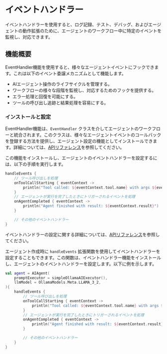 # イベントハンドラー

イベントハンドラーを使用すると、ログ記録、テスト、デバッグ、およびエージェントの動作拡張のために、エージェントのワークフロー中に特定のイベントを監視し、対応できます。

## 機能概要

EventHandler機能を使用すると、様々なエージェントイベントにフックできます。これは以下のイベント委譲メカニズムとして機能します。

- AIエージェント操作のライフサイクルを管理する。
- ワークフローの様々な段階を監視し、対応するためのフックを提供する。
- エラー処理と回復を可能にする。
- ツールの呼び出し追跡と結果処理を容易にする。

<!--## Key components

The EventHandler entity consists of five main handler types:

- Initialization handler that executes at the initialization of an agent run
- Result handler that processes successful results from agent operations
- Error handler that handles exceptions and errors that occur during execution
- Tool call listener that notifies when a tool is about to be invoked
- Tool result listener that processes the results after a tool has been called-->

### インストールと設定

EventHandler機能は、`EventHandler` クラスを介してエージェントのワークフローと統合されます。このクラスは、様々なエージェントイベントのコールバックを登録する方法を提供し、エージェント設定の機能としてインストールできます。詳細については、[APIリファレンス](https://api.koog.ai/agents/agents-features/agents-features-event-handler/ai.koog.agents.features.eventHandler.feature/-event-handler/index.html)を参照してください。

この機能をインストールし、エージェントのイベントハンドラーを設定するには、以下の手順を実行します。

<!--- INCLUDE
import ai.koog.agents.core.agent.AIAgent
import ai.koog.agents.features.eventHandler.feature.handleEvents
import ai.koog.prompt.executor.llms.all.simpleOllamaAIExecutor
import ai.koog.prompt.llm.OllamaModels

val agent = AIAgent(
    promptExecutor = simpleOllamaAIExecutor(),
    llmModel = OllamaModels.Meta.LLAMA_3_2,
) {
-->
<!--- SUFFIX 
} 
-->

```kotlin
handleEvents {
    // ツール呼び出しを処理
    onToolCallStarting { eventContext ->
        println("Tool called: ${eventContext.tool.name} with args ${eventContext.toolArgs}")
    }
    // エージェントが実行を完了したときにトリガーされるイベントを処理
    onAgentCompleted { eventContext ->
        println("Agent finished with result: ${eventContext.result}")
    }

    // その他のイベントハンドラー
}
```
<!--- KNIT example-event-handlers-01.kt -->

イベントハンドラーの設定に関する詳細については、[APIリファレンス](https://api.koog.ai/agents/agents-features/agents-features-event-handler/ai.koog.agents.features.eventHandler.feature/-event-handler-config/index.html)を参照してください。

エージェント作成時に `handleEvents` 拡張関数を使用してイベントハンドラーを設定することもできます。この関数は、イベントハンドラー機能をインストールし、エージェントのイベントハンドラーを設定します。以下に例を示します。

<!--- INCLUDE
import ai.koog.agents.core.agent.AIAgent
import ai.koog.agents.features.eventHandler.feature.handleEvents
import ai.koog.prompt.executor.llms.all.simpleOllamaAIExecutor
import ai.koog.prompt.llm.OllamaModels
-->
```kotlin
val agent = AIAgent(
    promptExecutor = simpleOllamaAIExecutor(),
    llmModel = OllamaModels.Meta.LLAMA_3_2,
){
    handleEvents {
        // ツール呼び出しを処理
        onToolCallStarting { eventContext ->
            println("Tool called: ${eventContext.tool.name} with args ${eventContext.toolArgs}")
        }
        // エージェントが実行を完了したときにトリガーされるイベントを処理
        onAgentCompleted { eventContext ->
            println("Agent finished with result: ${eventContext.result}")
        }

        // その他のイベントハンドラー
    }
}
```
<!--- KNIT example-event-handlers-02.kt -->